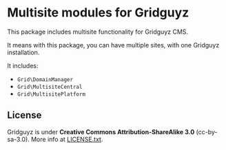 Multisite modules for Gridguyz
==============================

This package includes multisite functionality for Gridguyz CMS.

It means with this package, you can have multiple sites,
with one Gridguyz installation.

It includes:

* `Grid\DomainManager`
* `Grid\MultisiteCentral`
* `Grid\MultisitePlatform`

License
-------

Gridguyz is under **Creative Commons Attribution-ShareAlike 3.0** (cc-by-sa-3.0).
More info at [LICENSE.txt](LICENSE.txt).
